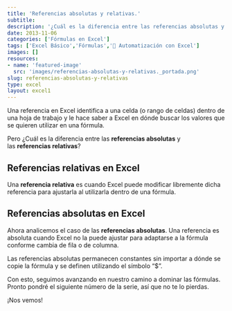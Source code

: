 ```yaml
---
title: 'Referencias absolutas y relativas.'
subtitle: 
description: '¿Cuál es la diferencia entre las referencias absolutas y las referencias relativas?'
date: 2013-11-06
categories: ['Fórmulas en Excel']
tags: ['Excel Básico','Fórmulas','🤖 Automatización con Excel']
images: []
resources: 
- name: 'featured-image'
  src: 'images/referencias-absolutas-y-relativas._portada.png'
slug: referencias-absolutas-y-relativas
type: excel
layout: excel1
---
```


Una referencia en Excel identifica a una celda (o rango de celdas) dentro de una hoja de trabajo y le hace saber a Excel en dónde buscar los valores que se quieren utilizar en una fórmula.

Pero ¿Cuál es la diferencia entre las **referencias absolutas** y las **referencias relativas**?

## Referencias relativas en Excel

Una **referencia relativa** es cuando Excel puede modificar libremente dicha referencia para ajustarla al utilizarla dentro de una fórmula.

## Referencias absolutas en Excel

Ahora analicemos el caso de las **referencias absolutas**. Una referencia es absoluta cuando Excel no la puede ajustar para adaptarse a la fórmula conforme cambia de fila o de columna.

Las referencias absolutas permanecen constantes sin importar a dónde se copie la fórmula y se definen utilizando el símbolo “$”.

Con esto, seguimos avanzando en nuestro camino a dominar las fórmulas. Pronto pondré el siguiente número de la serie, así que no te lo pierdas.

¡Nos vemos!
